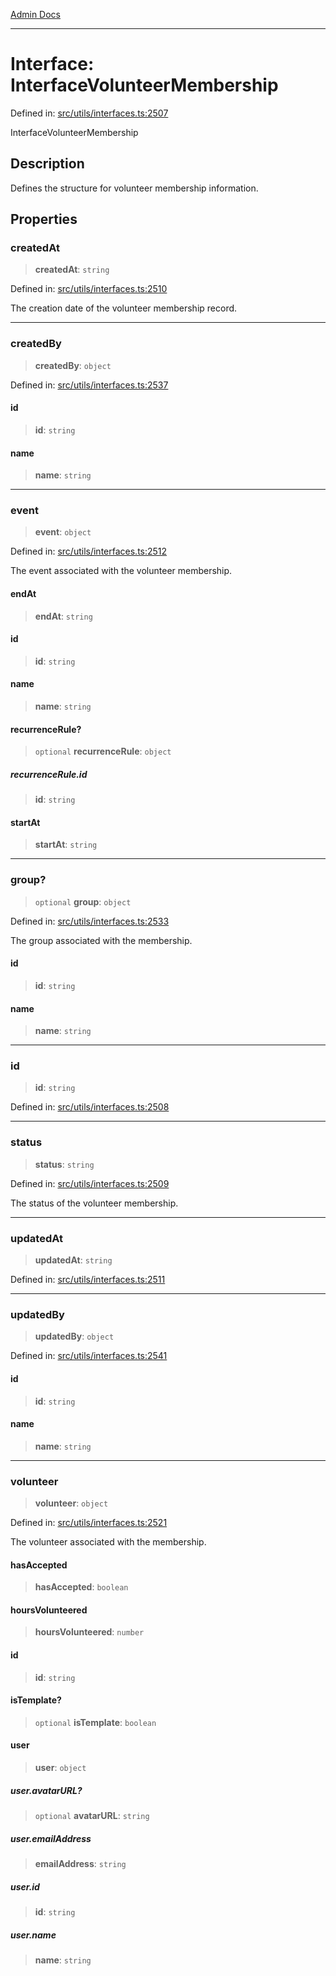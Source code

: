 [Admin Docs](/)

***

# Interface: InterfaceVolunteerMembership

Defined in: [src/utils/interfaces.ts:2507](https://github.com/PalisadoesFoundation/talawa-admin/blob/main/src/utils/interfaces.ts#L2507)

InterfaceVolunteerMembership

## Description

Defines the structure for volunteer membership information.

## Properties

### createdAt

> **createdAt**: `string`

Defined in: [src/utils/interfaces.ts:2510](https://github.com/PalisadoesFoundation/talawa-admin/blob/main/src/utils/interfaces.ts#L2510)

The creation date of the volunteer membership record.

***

### createdBy

> **createdBy**: `object`

Defined in: [src/utils/interfaces.ts:2537](https://github.com/PalisadoesFoundation/talawa-admin/blob/main/src/utils/interfaces.ts#L2537)

#### id

> **id**: `string`

#### name

> **name**: `string`

***

### event

> **event**: `object`

Defined in: [src/utils/interfaces.ts:2512](https://github.com/PalisadoesFoundation/talawa-admin/blob/main/src/utils/interfaces.ts#L2512)

The event associated with the volunteer membership.

#### endAt

> **endAt**: `string`

#### id

> **id**: `string`

#### name

> **name**: `string`

#### recurrenceRule?

> `optional` **recurrenceRule**: `object`

##### recurrenceRule.id

> **id**: `string`

#### startAt

> **startAt**: `string`

***

### group?

> `optional` **group**: `object`

Defined in: [src/utils/interfaces.ts:2533](https://github.com/PalisadoesFoundation/talawa-admin/blob/main/src/utils/interfaces.ts#L2533)

The group associated with the membership.

#### id

> **id**: `string`

#### name

> **name**: `string`

***

### id

> **id**: `string`

Defined in: [src/utils/interfaces.ts:2508](https://github.com/PalisadoesFoundation/talawa-admin/blob/main/src/utils/interfaces.ts#L2508)

***

### status

> **status**: `string`

Defined in: [src/utils/interfaces.ts:2509](https://github.com/PalisadoesFoundation/talawa-admin/blob/main/src/utils/interfaces.ts#L2509)

The status of the volunteer membership.

***

### updatedAt

> **updatedAt**: `string`

Defined in: [src/utils/interfaces.ts:2511](https://github.com/PalisadoesFoundation/talawa-admin/blob/main/src/utils/interfaces.ts#L2511)

***

### updatedBy

> **updatedBy**: `object`

Defined in: [src/utils/interfaces.ts:2541](https://github.com/PalisadoesFoundation/talawa-admin/blob/main/src/utils/interfaces.ts#L2541)

#### id

> **id**: `string`

#### name

> **name**: `string`

***

### volunteer

> **volunteer**: `object`

Defined in: [src/utils/interfaces.ts:2521](https://github.com/PalisadoesFoundation/talawa-admin/blob/main/src/utils/interfaces.ts#L2521)

The volunteer associated with the membership.

#### hasAccepted

> **hasAccepted**: `boolean`

#### hoursVolunteered

> **hoursVolunteered**: `number`

#### id

> **id**: `string`

#### isTemplate?

> `optional` **isTemplate**: `boolean`

#### user

> **user**: `object`

##### user.avatarURL?

> `optional` **avatarURL**: `string`

##### user.emailAddress

> **emailAddress**: `string`

##### user.id

> **id**: `string`

##### user.name

> **name**: `string`
